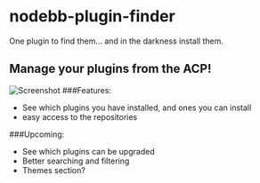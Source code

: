 nodebb-plugin-finder
====================

One plugin to find them...
and in the darkness install them.

Manage your plugins from the ACP!
-------
![Screenshot](https://dl.dropboxusercontent.com/u/6712267/Screenshot%202014-02-23%2017.09.36.png)
###Features: 
* See which plugins you have installed, and ones you can install
* easy access to the repositories

###Upcoming:
* See which plugins can be upgraded
* Better searching and filtering
* Themes section?
